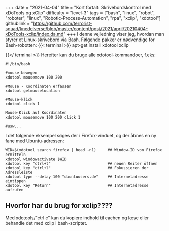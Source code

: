 +++
date = "2021-04-04"
title = "Kort fortalt: Skrivebordskontrol med xDoTools og xClip"
difficulty = "level-3"
tags = ["bash", "linux", "robot", "roboter", "linux", "Robotic-Process-Automation", "rpa", "xclip", "xdotool"]
githublink = "https://github.com/terrorist-squad/knedelverse/blob/master/content/post/2021/april/20210404-xDoTools-xclip/index.da.md"
+++
I denne vejledning viser jeg, hvordan man styrer et Linux-skrivebord via Bash. Følgende pakker er nødvendige for Bash-robotten:
{{< terminal >}}
apt-get install xdotool xclip

{{</ terminal >}}
Herefter kan du bruge alle xdotool-kommandoer, f.eks:
```
#!/bin/bash

#mouse bewegen
xdotool mousemove 100 200 

#Mouse - Koordinaten erfassen
xdotool getmouselocation 

#Mouse-klick
xdotool click 1 

Mouse-Klick auf Koordinaten
xdotool mousemove 100 200 click 1 

#usw...

```
I det følgende eksempel søges der i Firefox-vinduet, og der åbnes en ny fane med Ubuntu-adressen:
```
WID=$(xdotool search firefox | head -n1)     ## Window-ID von Firefox ermitteln
xdotool windowactivate $WID
xdotool key "ctrl+t"                         ## neuen Reiter öffnen
xdotool key "ctrl+l"                         ## Fokussieren der Adressleiste
xdotool type --delay 100 "ubuntuusers.de"    ## Internetadresse eintippen
xdotool key "Return"                         ## Internetadresse aufrufen 

```

## Hvorfor har du brug for xclip????
Med xdotools/"ctrl c" kan du kopiere indhold til cachen og læse eller behandle det med xclip i bash-scriptet.
